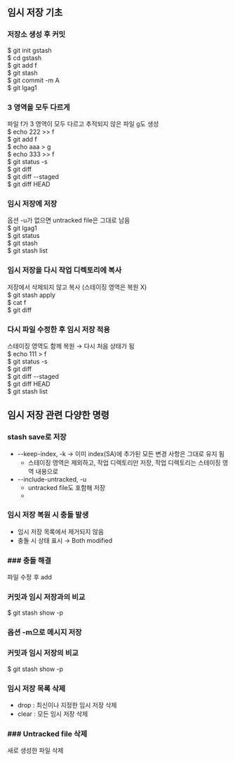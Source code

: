 ## 임시 저장 기초

### 저장소 생성 후 커밋
$ git init gstash<br>
$ cd gstash<br>
$ git add f<br>
$ git stash<br>
$ git commit -m A<br>
$ git lgag1<br>

### 3 영역을 모두 다르게
파일 f가 3 영역이 모두 다르고 추적되지 않은 파일 g도 생성<br>
$ echo 222 >> f<br>
$ git add f<br>
$ echo aaa > g<br>
$ echo 333 >> f<br>
$ git status -s<br>
$ git diff<br>
$ git diff --staged<br>
$ git diff HEAD<br>

### 임시 저장에 저장
옵션 -u가 없으면 untracked file은 그대로 남음<br>
$ git lgag1<br>
$ git status<br>
$ git stash<br>
$ git stash list<br>

### 임시 저장을 다시 작업 디렉토리에 복사
저장에서 삭제되지 않고 복사 (스테이징 영역은 복원 X)<br>
$ git stash apply<br>
$ cat f<br>
$ git diff<br>

### 다시 파일 수정한 후 임시 저장 적용
스테이징 영역도 함께 복원 → 다시 처음 상태가 됨<br>
$ echo 111 > f<br>
$ git status -s<br>
$ git diff<br>
$ git diff --staged<br>
$ git diff HEAD<br>
$ git stash list<br>

## 임시 저장 관련 다양한 명령

### stash save로 저장
- --keep-index, -k → 이미 index(SA)에 추가된 모든 변경 사항은 그대로 유지 됨
  - 스테이징 영역은 제외하고, 작업 디렉토리만 저장, 작업 디렉토리는 스테이징 영역 내용으로
- --include-untracked, -u
  - untracked file도 포함해 저장
  - 
### 임시 저장 복원 시 충돌 발생
- 임시 저장 목록에서 제거되지 않음
- 충돌 시 상태 표시 → Both modified

### ### 충돌 해결
파일 수정 후 add

### 커밋과 임시 저장과의 비교
$ git stash show -p

### 옵션 -m으로 메시지 저장

### 커밋과 임시 저장의 비교
$ git stash show -p

### 임시 저장 목록 삭제
- drop : 최신이나 지정한 임시 저장 삭제
- clear : 모든 임시 저장 삭제

### ### Untracked file 삭제
새로 생성한 파일 삭제
